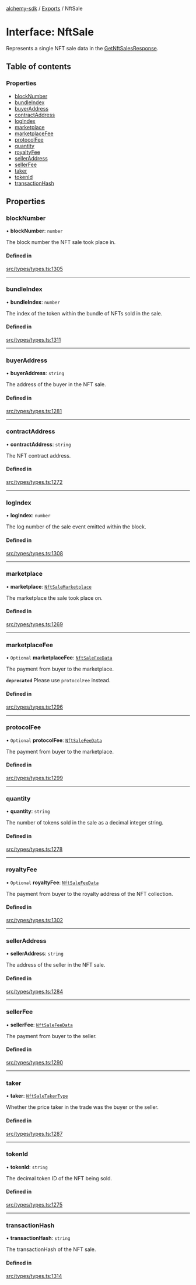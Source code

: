 [alchemy-sdk](../README.md) / [Exports](../modules.md) / NftSale

# Interface: NftSale

Represents a single NFT sale data in the [GetNftSalesResponse](GetNftSalesResponse.md).

## Table of contents

### Properties

- [blockNumber](NftSale.md#blocknumber)
- [bundleIndex](NftSale.md#bundleindex)
- [buyerAddress](NftSale.md#buyeraddress)
- [contractAddress](NftSale.md#contractaddress)
- [logIndex](NftSale.md#logindex)
- [marketplace](NftSale.md#marketplace)
- [marketplaceFee](NftSale.md#marketplacefee)
- [protocolFee](NftSale.md#protocolfee)
- [quantity](NftSale.md#quantity)
- [royaltyFee](NftSale.md#royaltyfee)
- [sellerAddress](NftSale.md#selleraddress)
- [sellerFee](NftSale.md#sellerfee)
- [taker](NftSale.md#taker)
- [tokenId](NftSale.md#tokenid)
- [transactionHash](NftSale.md#transactionhash)

## Properties

### blockNumber

• **blockNumber**: `number`

The block number the NFT sale took place in.

#### Defined in

[src/types/types.ts:1305](https://github.com/alchemyplatform/alchemy-sdk-js/blob/c7197b9/src/types/types.ts#L1305)

___

### bundleIndex

• **bundleIndex**: `number`

The index of the token within the bundle of NFTs sold in the sale.

#### Defined in

[src/types/types.ts:1311](https://github.com/alchemyplatform/alchemy-sdk-js/blob/c7197b9/src/types/types.ts#L1311)

___

### buyerAddress

• **buyerAddress**: `string`

The address of the buyer in the NFT sale.

#### Defined in

[src/types/types.ts:1281](https://github.com/alchemyplatform/alchemy-sdk-js/blob/c7197b9/src/types/types.ts#L1281)

___

### contractAddress

• **contractAddress**: `string`

The NFT contract address.

#### Defined in

[src/types/types.ts:1272](https://github.com/alchemyplatform/alchemy-sdk-js/blob/c7197b9/src/types/types.ts#L1272)

___

### logIndex

• **logIndex**: `number`

The log number of the sale event emitted within the block.

#### Defined in

[src/types/types.ts:1308](https://github.com/alchemyplatform/alchemy-sdk-js/blob/c7197b9/src/types/types.ts#L1308)

___

### marketplace

• **marketplace**: [`NftSaleMarketplace`](../enums/NftSaleMarketplace.md)

The marketplace the sale took place on.

#### Defined in

[src/types/types.ts:1269](https://github.com/alchemyplatform/alchemy-sdk-js/blob/c7197b9/src/types/types.ts#L1269)

___

### marketplaceFee

• `Optional` **marketplaceFee**: [`NftSaleFeeData`](NftSaleFeeData.md)

The payment from buyer to the marketplace.

**`deprecated`** Please use `protocolFee` instead.

#### Defined in

[src/types/types.ts:1296](https://github.com/alchemyplatform/alchemy-sdk-js/blob/c7197b9/src/types/types.ts#L1296)

___

### protocolFee

• `Optional` **protocolFee**: [`NftSaleFeeData`](NftSaleFeeData.md)

The payment from buyer to the marketplace.

#### Defined in

[src/types/types.ts:1299](https://github.com/alchemyplatform/alchemy-sdk-js/blob/c7197b9/src/types/types.ts#L1299)

___

### quantity

• **quantity**: `string`

The number of tokens sold in the sale as a decimal integer string.

#### Defined in

[src/types/types.ts:1278](https://github.com/alchemyplatform/alchemy-sdk-js/blob/c7197b9/src/types/types.ts#L1278)

___

### royaltyFee

• `Optional` **royaltyFee**: [`NftSaleFeeData`](NftSaleFeeData.md)

The payment from buyer to the royalty address of the NFT collection.

#### Defined in

[src/types/types.ts:1302](https://github.com/alchemyplatform/alchemy-sdk-js/blob/c7197b9/src/types/types.ts#L1302)

___

### sellerAddress

• **sellerAddress**: `string`

The address of the seller in the NFT sale.

#### Defined in

[src/types/types.ts:1284](https://github.com/alchemyplatform/alchemy-sdk-js/blob/c7197b9/src/types/types.ts#L1284)

___

### sellerFee

• **sellerFee**: [`NftSaleFeeData`](NftSaleFeeData.md)

The payment from buyer to the seller.

#### Defined in

[src/types/types.ts:1290](https://github.com/alchemyplatform/alchemy-sdk-js/blob/c7197b9/src/types/types.ts#L1290)

___

### taker

• **taker**: [`NftSaleTakerType`](../enums/NftSaleTakerType.md)

Whether the price taker in the trade was the buyer or the seller.

#### Defined in

[src/types/types.ts:1287](https://github.com/alchemyplatform/alchemy-sdk-js/blob/c7197b9/src/types/types.ts#L1287)

___

### tokenId

• **tokenId**: `string`

The decimal token ID of the NFT being sold.

#### Defined in

[src/types/types.ts:1275](https://github.com/alchemyplatform/alchemy-sdk-js/blob/c7197b9/src/types/types.ts#L1275)

___

### transactionHash

• **transactionHash**: `string`

The transactionHash of the NFT sale.

#### Defined in

[src/types/types.ts:1314](https://github.com/alchemyplatform/alchemy-sdk-js/blob/c7197b9/src/types/types.ts#L1314)

